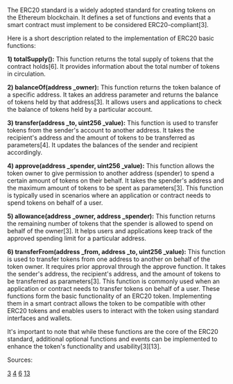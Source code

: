 The ERC20 standard is a widely adopted standard for creating tokens on the Ethereum blockchain. It defines a set of functions and events that a smart contract must implement to be considered ERC20-compliant[3].

Here is a short description related to the implementation of ERC20 basic functions:

**1) totalSupply():** 
This function returns the total supply of tokens that the contract holds[6]. It provides information about the total number of tokens in circulation.

**2) balanceOf(address _owner):**
This function returns the token balance of a specific address. It takes an address parameter and returns the balance of tokens held by that address[3]. It allows users and applications to check the balance of tokens held by a particular account.

**3) transfer(address _to, uint256 _value):** 
This function is used to transfer tokens from the sender's account to another address. It takes the recipient's address and the amount of tokens to be transferred as parameters[4]. It updates the balances of the sender and recipient accordingly.

**4) approve(address _spender, uint256 _value):** 
This function allows the token owner to give permission to another address (spender) to spend a certain amount of tokens on their behalf. It takes the spender's address and the maximum amount of tokens to be spent as parameters[3]. This function is typically used in scenarios where an application or contract needs to spend tokens on behalf of a user.

**5) allowance(address _owner, address _spender):**
 This function returns the remaining number of tokens that the spender is allowed to spend on behalf of the owner[3]. It helps users and applications keep track of the approved spending limit for a particular address.

**6) transferFrom(address _from, address _to, uint256 _value):**
This function is used to transfer tokens from one address to another on behalf of the token owner. It requires prior approval through the approve function. It takes the sender's address, the recipient's address, and the amount of tokens to be transferred as parameters[3]. This function is commonly used when an application or contract needs to transfer tokens on behalf of a user.
These functions form the basic functionality of an ERC20 token. Implementing them in a smart contract allows the token to be compatible with other ERC20 tokens and enables users to interact with the token using standard interfaces and wallets.

It's important to note that while these functions are the core of the ERC20 standard, additional optional functions and events can be implemented to enhance the token's functionality and usability[3][13].

Sources:

[3](https://www.toptal.com/ethereum/create-erc20-token-tutorial)
[4](https://docs.openzeppelin.com/contracts/4.x/api/token/erc20)
[6](https://academy.binance.com/en/articles/an-introduction-to-erc-20-tokens)
[13](https://medium.com/coinmonks/openzeppelins-erc20-sol-contract-deep-dive-8294d15ea403)


















